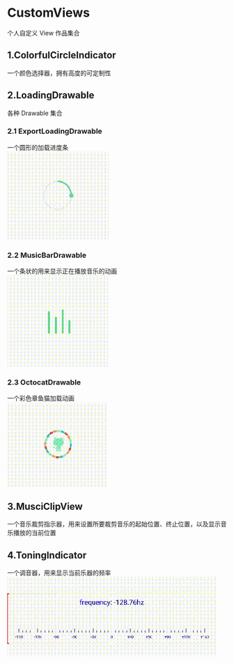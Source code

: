 # CustomViews
个人自定义 View 作品集合
## 1.ColorfulCircleIndicator
一个颜色选择器，拥有高度的可定制性
## 2.LoadingDrawable
各种 Drawable 集合
### 2.1 ExportLoadingDrawable
一个圆形的加载进度条  
![](/gif/ExportLoading.gif) 
### 2.2 MusicBarDrawable
一个条状的用来显示正在播放音乐的动画  
![](/gif/MusicBar.gif) 
### 2.3 OctocatDrawable
一个彩色章鱼猫加载动画  
![](/gif/Otocat.gif) 
## 3.MusciClipView
一个音乐裁剪指示器，用来设置所要裁剪音乐的起始位置、终止位置，以及显示音乐播放的当前位置
## 4.ToningIndicator
一个调音器，用来显示当前乐器的频率  
![](/gif/ToningIndicator.gif) 
